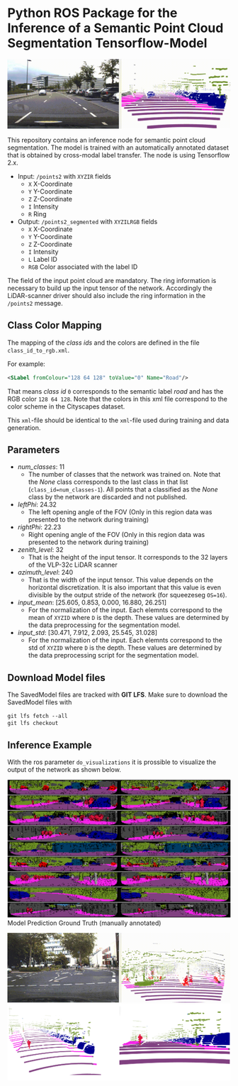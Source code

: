 # Python ROS Package for the Inference of a Semantic Point Cloud Segmentation Tensorflow-Model

![](assets/video2.gif)



This repository contains an inference node for semantic point cloud segmentation. The model is trained with an automatically annotated dataset that is obtained by cross-modal label transfer. The node is using Tensorflow 2.x.


- Input: `/points2` with `XYZIR` fields
	- `X` X-Coordinate
	- `Y` Y-Coordinate
	- `Z` Z-Coordinate
	- `I` Intensity
	- `R` Ring
- Output: `/points2_segmented` with `XYZILRGB` fields
	- `X` X-Coordinate
	- `Y` Y-Coordinate
	- `Z` Z-Coordinate
	- `I` Intensity
	- `L` Label ID
	- `RGB` Color associated with the label ID

The field of the input point cloud are mandatory. The ring information is necessary to build up the input tensor of the network. Accordingly the LiDAR-scanner driver should also include the ring information in the `/points2` message.


## Class Color Mapping
The mapping of the *class ids* and the colors are defined in the file `class_id_to_rgb.xml`.

For example:
```xml
<SLabel fromColour="128 64 128" toValue="0" Name="Road"/>
```
That means *class id* `0` corresponds to the semantic label *road* and has the RGB color `128 64 128`. Note that the colors in this xml file correspond to the color scheme in the Cityscapes dataset.


This `xml`-file should be identical to the `xml`-file used during training and data generation.


## Parameters
- *num_classes*: 11
	- The number of classes that the network was trained on. Note that the *None* class corresponds to the last class in that list (`class_id=num_classes-1`). All points that a classified as the *None* class by the network are discarded and not published.
- *leftPhi*: 24.32
	- The left opening angle of the FOV (Only in this region data was presented to the network during training)
- *rightPhi*: 22.23
	- Right opening angle of the FOV (Only in this region data was presented to the network during training)
- *zenith_level*: 32
	- That is the height of the input tensor. It corresponds to the 32 layers of the VLP-32c LiDAR scanner
- *azimuth_level*: 240
	- That is the width of the input tensor. This value depends on the horizontal discretization. It is also important that this value is even divisible by the output stride of the network (for squeezeseg `OS=16`).
- *input_mean*: [25.605, 0.853, 0.000, 16.880, 26.251]
	- For the normalization of the input. Each elemnts correspond to the mean of `XYZID` where `D` is the depth. These values are determined by the data preprocessing for the segmentation model.
- *input_std*: [30.471, 7.912, 2.093, 25.545, 31.028]
	- For the normalization of the input. Each elemnts correspond to the std of `XYZID` where `D` is the depth. These values are determined by the data preprocessing script for the segmentation model.


## Download Model files
The SavedModel files are tracked with __GIT LFS__. Make sure to download the SavedModel files with
```
git lfs fetch --all
git lfs checkout
```


## Inference Example 
With the ros parameter `do_visualizations` it is prossible to visualize the output of the network as shown below. 

![](assets/image2.png)
                     Model Prediction                                                Ground Truth (manually annotated)

![](assets/video1.gif)
![](assets/image1.png)
